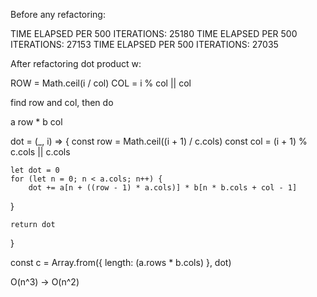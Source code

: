 Before any refactoring:

TIME ELAPSED PER 500 ITERATIONS:  25180
TIME ELAPSED PER 500 ITERATIONS:  27153
TIME ELAPSED PER 500 ITERATIONS:  27035

After refactoring dot product w:








ROW = Math.ceil(i / col)
COL = i % col || col

find row and col, then do

a row * b col

dot = (_, i) => {
  const row = Math.ceil((i + 1) / c.cols)
	const col = (i + 1) % c.cols || c.cols

	let dot = 0
	for (let n = 0; n < a.cols; n++) {
		dot += a[n + ((row - 1) * a.cols)] * b[n * b.cols + col - 1]
  }

	return dot
}

const c = Array.from({ length: (a.rows * b.cols) }, dot)

O(n^3) -> O(n^2)
